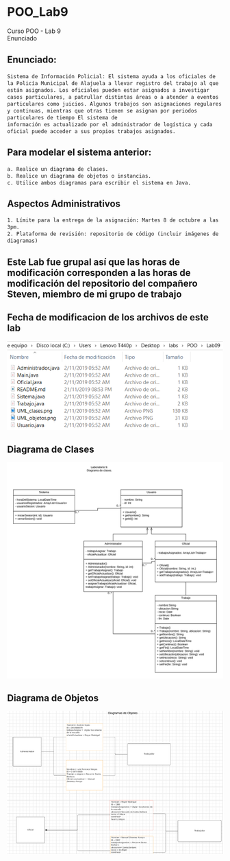 # POO_Lab9
Curso POO  - Lab 9  
Enunciado

## Enunciado:
```
Sistema de Información Policial: El sistema ayuda a los oficiales de la Policía Municipal de Alajuela a llevar registro del trabajo al que están asignados. Los oficiales pueden estar asignados a investigar casos particulares, a patrullar distintas áreas o a atender a eventos particulares como juicios. Algunos trabajos son asignaciones regulares y continuas, mientras que otras tienen se asignan por periodos particulares de tiempo El sistema de
información es actualizado por el administrador de logística y cada oficial puede acceder a sus propios trabajos asignados.
```

## Para modelar el sistema anterior:
```
a. Realice un diagrama de clases.
b. Realice un diagrama de objetos o instancias.
c. Utilice ambos diagramas para escribir el sistema en Java.
```

## Aspectos Administrativos
```
1. Límite para la entrega de la asignación: Martes 8 de octubre a las 3pm.
2. Plataforma de revisión: repositorio de código (incluir imágenes de diagramas)
```

## Este Lab fue grupal así que las horas de modificación corresponden a las horas de modificación del repositorio del compañero Steven, miembro de mi grupo de trabajo

## Fecha de modificacion de los archivos de este lab
![alt text](zHoraDeModificacion.PNG)


## Diagrama de Clases
![alt text](UML_clases.png)

## Diagrama de Objetos
![alt text](UML_objetos.png)
